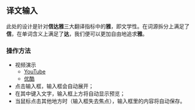 ## 译文输入
此处的设计是针对**信达雅**三大翻译指标中的**雅**，即文学性。在词源拆分上满足了**信**，在单词含义上满足了**达**，我们便可以更加自由地追求**雅**。
### 操作方法
- 视频演示    
  - [YouTube](https://youtu.be/Pd1W0fPi9Ks "按住Ctrl键点开")    
  - [优酷](https://v.youku.com/v_show/id_XNDgxMjU5NDIwMA==.html "按住Ctrl键点开")
- 点击输入框，输入框会自动展开；
- 在其中键入文字，输入框上方将自动显示预览；
- 当鼠标点击其他地方时（输入框失去焦点），输入框里的内容将自动保存。